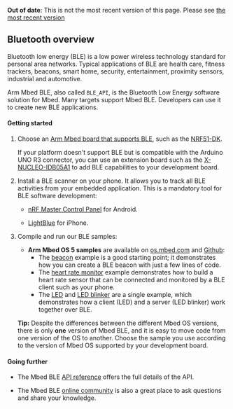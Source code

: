 <span class="warnings">**Out of date**: This is not the most recent version of this page. Please see [the most recent version](y)</span>
## Bluetooth overview

Bluetooth low energy (BLE) is a low power wireless technology standard for personal area networks. Typical applications of BLE are health care, fitness trackers, beacons, smart home, security, entertainment, proximity sensors, industrial and automotive.

Arm Mbed BLE, also called `BLE_API`, is the Bluetooth Low Energy software solution for Mbed. Many targets support Mbed BLE. Developers can use it to create new BLE applications.

#### Getting started

1. Choose an <a href="https://os.mbed.com/platforms/?mbed-enabled=15&connectivity=3" target="_blank">Arm Mbed board that supports BLE</a>, such as the <a href="https://os.mbed.com/platforms/Nordic-nRF51-DK/" target="_blank">NRF51-DK</a>.

	If your platform doesn't support BLE but is compatible with the Arduino UNO R3 connector, you can use an extension board such as the <a href="https://os.mbed.com/components/X-NUCLEO-IDB05A1-Bluetooth-Low-Energy/" target="_blank">X-NUCLEO-IDB05A1</a> to add BLE capabilities to your development board.

1. Install a BLE scanner on your phone. It allows you to track all BLE activities from your embedded application. This is a mandatory tool for BLE software development:

    - <a href="https://play.google.com/store/apps/details?id=no.nordicsemi.android.mcp" target="_blank">nRF Master Control Panel</a> for Android.

    - <a href="https://itunes.apple.com/gb/app/lightblue-bluetooth-low-energy/id557428110?mt=8" target="_blank">LightBlue</a> for iPhone.

1. Compile and run our BLE samples:

    - **Arm Mbed OS 5 samples** are available on <a href="https://os.mbed.com/teams/mbed-os-examples/" target="_blank">os.mbed.com</a> and <a href="https://github.com/ARMmbed/mbed-os-example-ble" target="_blank">Github</a>:
        - The <a href="https://os.mbed.com/teams/mbed-os-examples/code/mbed-os-example-ble-Beacon/" target="_blank">beacon</a> example is a good starting point; it demonstrates how you can create a BLE beacon with just a few lines of code.  
        - The <a href="https://os.mbed.com/teams/mbed-os-examples/code/mbed-os-example-ble-HeartRate/" target="_blank">heart rate monitor</a> example demonstrates how to build a heart rate sensor that can be connected and monitored by a BLE client such as your phone.
        - The <a href="https://os.mbed.com/teams/mbed-os-examples/code/mbed-os-example-ble-LED/" target="_blank">LED</a> and <a href="https://os.mbed.com/teams/mbed-os-examples/code/mbed-os-example-ble-LEDBlinker/" target="_blank">LED blinker</a> are a single example, which demonstrates how a client (LED) and a server (LED blinker) work together over BLE.

    <span>**Tip:** Despite the differences between the different Mbed OS versions, there is only **one** version of Mbed BLE, and it is easy to move code from one version of the OS to another. Choose the sample you use according to the version of Mbed OS supported by your development board.</span>

#### Going further

- The Mbed BLE <a href="/docs/v5.6/reference/ble.html" target="_blank">API reference</a> offers the full details of the API.

- The Mbed BLE <a href="https://os.mbed.com/teams/Bluetooth-Low-Energy/community/" target="_blank">online community</a> is also a great place to ask questions and share your knowledge.
